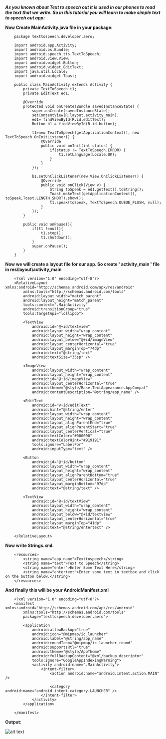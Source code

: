 ***As you known about Text to speech out it is used in our phones to read the text that we write. So in this tutorial you will learn to make simple text to speech out app:***

**Now Create MainActivity.java file in your package:**

		package texttospeech.developer.aero;

		import android.app.Activity;
		import android.os.Bundle;
		import android.speech.tts.TextToSpeech;
		import android.view.View;
		import android.widget.Button;
		import android.widget.EditText;
		import java.util.Locale;
		import android.widget.Toast;

		public class MainActivity extends Activity {
			private TextToSpeech t1;
			private EditText ed1;

			@Override
			protected void onCreate(Bundle savedInstanceState) {
				super.onCreate(savedInstanceState);
				setContentView(R.layout.activity_main);
				ed1= findViewById(R.id.editText);
				Button b1 = findViewById(R.id.button);

				t1=new TextToSpeech(getApplicationContext(), new TextToSpeech.OnInitListener() {
					@Override
					public void onInit(int status) {
						if(status != TextToSpeech.ERROR) {
							t1.setLanguage(Locale.UK);
						}
					}
				});

				b1.setOnClickListener(new View.OnClickListener() {
					@Override
					public void onClick(View v) {
						String toSpeak = ed1.getText().toString();
						Toast.makeText(getApplicationContext(), toSpeak,Toast.LENGTH_SHORT).show();
						t1.speak(toSpeak, TextToSpeech.QUEUE_FLUSH, null);
					}
				});
			}

			public void onPause(){
				if(t1 !=null){
					t1.stop();
					t1.shutdown();
				}
				super.onPause();
			}
		}

**Now we will create a layout file for our app. So create ' activity_main ' file in res\layout\activity_main**

		<?xml version="1.0" encoding="utf-8"?>
		<RelativeLayout xmlns:android="http://schemas.android.com/apk/res/android"
			xmlns:tools="http://schemas.android.com/tools"
			android:layout_width="match_parent"
			android:layout_height="match_parent"
			tools:context=".MainActivity"
			android:transitionGroup="true"
			tools:targetApi="lollipop">

			<TextView
				android:id="@+id/textview"
				android:layout_width="wrap_content"
				android:layout_height="wrap_content"
				android:layout_below="@+id/imageView"
				android:layout_centerHorizontal="true"
				android:layout_marginTop="74dp"
				android:text="@string/text"
				android:textSize="35sp" />

			<ImageView
				android:layout_width="wrap_content"
				android:layout_height="wrap_content"
				android:id="@+id/imageView"
				android:layout_centerHorizontal="true"
				android:theme="@style/Base.TextAppearance.AppCompat"
				android:contentDescription="@string/app_name" />

			<EditText
				android:id="@+id/editText"
				android:hint="@string/enter"
				android:layout_width="wrap_content"
				android:layout_height="wrap_content"
				android:layout_alignParentEnd="true"
				android:layout_alignParentStart="true"
				android:layout_centerVertical="true"
				android:textColor="#000000"
				android:textColorHint="#919191"
				tools:ignore="LabelFor"
				android:inputType="text" />

			<Button
				android:id="@+id/button"
				android:layout_width="wrap_content"
				android:layout_height="wrap_content"
				android:layout_alignParentBottom="true"
				android:layout_centerHorizontal="true"
				android:layout_marginBottom="97dp"
				android:text="@string/text" />

			<TextView
				android:id="@+id/textView"
				android:layout_width="wrap_content"
				android:layout_height="wrap_content"
				android:layout_below="@+id/textview"
				android:layout_centerHorizontal="true"
				android:layout_marginTop="41dp"
				android:text="@string/entertext" />

		</RelativeLayout>

**Now write Strings.xml.**

		<resources>
			<string name="app_name">Texttospeech</string>
			<string name="text">Text to Speech</string>
			<string name="enter">Enter Some Text Here</string>
			<string name="entertext">Enter some text in textbox and click on the button below.</string>
		</resources>


**And finally this will be your AndroidManifest.xml**

		<?xml version="1.0" encoding="utf-8"?>
		<manifest xmlns:android="http://schemas.android.com/apk/res/android"
			xmlns:tools="http://schemas.android.com/tools"
			package="texttospeech.developer.aero">

			<application
				android:allowBackup="true"
				android:icon="@mipmap/ic_launcher"
				android:label="@string/app_name"
				android:roundIcon="@mipmap/ic_launcher_round"
				android:supportsRtl="true"
				android:theme="@style/AppTheme"
				android:fullBackupContent="@xml/backup_descriptor"
				tools:ignore="GoogleAppIndexingWarning">
				<activity android:name=".MainActivity">
					<intent-filter>
						<action android:name="android.intent.action.MAIN" />

						<category android:name="android.intent.category.LAUNCHER" />
					</intent-filter>
				</activity>
			</application>

		</manifest>

**Output:**

![alt text]()

